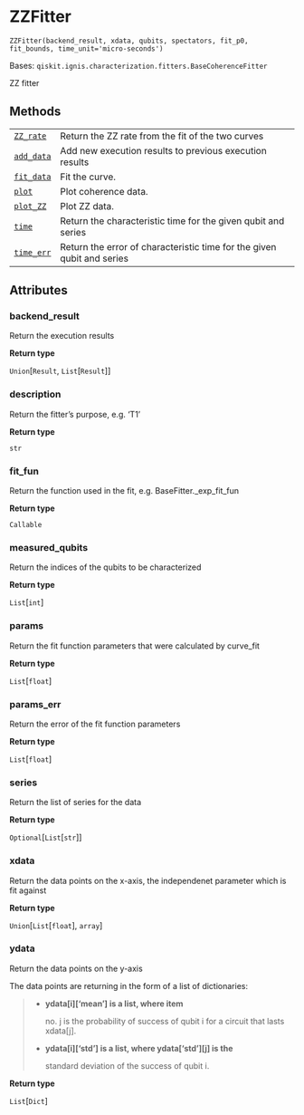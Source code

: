 # ZZFitter

<span id="undefined" />

`ZZFitter(backend_result, xdata, qubits, spectators, fit_p0, fit_bounds, time_unit='micro-seconds')`

Bases: `qiskit.ignis.characterization.fitters.BaseCoherenceFitter`

ZZ fitter

## Methods

|                                                                                                                                                                 |                                                                        |
| --------------------------------------------------------------------------------------------------------------------------------------------------------------- | ---------------------------------------------------------------------- |
| [`ZZ_rate`](qiskit.ignis.characterization.ZZFitter.ZZ_rate#qiskit.ignis.characterization.ZZFitter.ZZ_rate "qiskit.ignis.characterization.ZZFitter.ZZ_rate")     | Return the ZZ rate from the fit of the two curves                      |
| [`add_data`](qiskit.ignis.characterization.ZZFitter.add_data#qiskit.ignis.characterization.ZZFitter.add_data "qiskit.ignis.characterization.ZZFitter.add_data") | Add new execution results to previous execution results                |
| [`fit_data`](qiskit.ignis.characterization.ZZFitter.fit_data#qiskit.ignis.characterization.ZZFitter.fit_data "qiskit.ignis.characterization.ZZFitter.fit_data") | Fit the curve.                                                         |
| [`plot`](qiskit.ignis.characterization.ZZFitter.plot#qiskit.ignis.characterization.ZZFitter.plot "qiskit.ignis.characterization.ZZFitter.plot")                 | Plot coherence data.                                                   |
| [`plot_ZZ`](qiskit.ignis.characterization.ZZFitter.plot_ZZ#qiskit.ignis.characterization.ZZFitter.plot_ZZ "qiskit.ignis.characterization.ZZFitter.plot_ZZ")     | Plot ZZ data.                                                          |
| [`time`](qiskit.ignis.characterization.ZZFitter.time#qiskit.ignis.characterization.ZZFitter.time "qiskit.ignis.characterization.ZZFitter.time")                 | Return the characteristic time for the given qubit and series          |
| [`time_err`](qiskit.ignis.characterization.ZZFitter.time_err#qiskit.ignis.characterization.ZZFitter.time_err "qiskit.ignis.characterization.ZZFitter.time_err") | Return the error of characteristic time for the given qubit and series |

## Attributes

<span id="undefined" />

### backend\_result

Return the execution results

**Return type**

`Union`\[`Result`, `List`\[`Result`]]

<span id="undefined" />

### description

Return the fitter’s purpose, e.g. ‘T1’

**Return type**

`str`

<span id="undefined" />

### fit\_fun

Return the function used in the fit, e.g. BaseFitter.\_exp\_fit\_fun

**Return type**

`Callable`

<span id="undefined" />

### measured\_qubits

Return the indices of the qubits to be characterized

**Return type**

`List`\[`int`]

<span id="undefined" />

### params

Return the fit function parameters that were calculated by curve\_fit

**Return type**

`List`\[`float`]

<span id="undefined" />

### params\_err

Return the error of the fit function parameters

**Return type**

`List`\[`float`]

<span id="undefined" />

### series

Return the list of series for the data

**Return type**

`Optional`\[`List`\[`str`]]

<span id="undefined" />

### xdata

Return the data points on the x-axis, the independenet parameter which is fit against

**Return type**

`Union`\[`List`\[`float`], `array`]

<span id="undefined" />

### ydata

Return the data points on the y-axis

The data points are returning in the form of a list of dictionaries:

> *   **ydata\[i]\[‘mean’] is a list, where item**
>
>     no. j is the probability of success of qubit i for a circuit that lasts xdata\[j].
>
> *   **ydata\[i]\[‘std’] is a list, where ydata\[‘std’]\[j] is the**
>
>     standard deviation of the success of qubit i.

**Return type**

`List`\[`Dict`]
